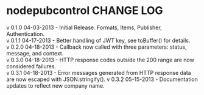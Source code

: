 nodepubcontrol CHANGE LOG
=========================

v 0.1.0 04-03-2013  - Initial Release. Formats, Items, Publisher, Authentication.  
v 0.1.1 04-17-2013  - Better handling of JWT key, see toBuffer() for details.  
v 0.2.0 04-18-2013  - Callback now called with three parameters: status, message, and context.  
v 0.3.0 04-18-2013  - HTTP response codes outside the 200 range are now considered failures.  
v 0.3.1 04-18-2013  - Error messages generated from HTTP response data are now escaped with JSON.stringify().
v 0.3.2 05-15-2013  - Documentation updates to reflect new company name. 
